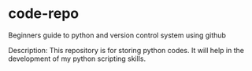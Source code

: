 # code-repo
Beginners guide to python and version control system using github

Description:
This repository is for storing python codes. It will help in the development of my python scripting skills.
